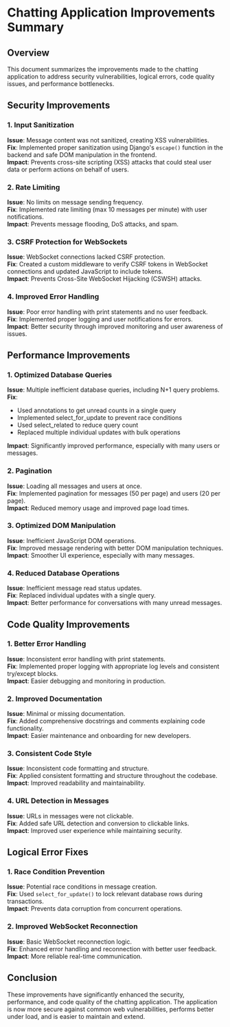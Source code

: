 # Chatting Application Improvements Summary

## Overview
This document summarizes the improvements made to the chatting application to address security vulnerabilities, logical errors, code quality issues, and performance bottlenecks.

## Security Improvements

### 1. Input Sanitization
**Issue**: Message content was not sanitized, creating XSS vulnerabilities.  
**Fix**: Implemented proper sanitization using Django's `escape()` function in the backend and safe DOM manipulation in the frontend.  
**Impact**: Prevents cross-site scripting (XSS) attacks that could steal user data or perform actions on behalf of users.

### 2. Rate Limiting
**Issue**: No limits on message sending frequency.  
**Fix**: Implemented rate limiting (max 10 messages per minute) with user notifications.  
**Impact**: Prevents message flooding, DoS attacks, and spam.

### 3. CSRF Protection for WebSockets
**Issue**: WebSocket connections lacked CSRF protection.  
**Fix**: Created a custom middleware to verify CSRF tokens in WebSocket connections and updated JavaScript to include tokens.  
**Impact**: Prevents Cross-Site WebSocket Hijacking (CSWSH) attacks.

### 4. Improved Error Handling
**Issue**: Poor error handling with print statements and no user feedback.  
**Fix**: Implemented proper logging and user notifications for errors.  
**Impact**: Better security through improved monitoring and user awareness of issues.

## Performance Improvements

### 1. Optimized Database Queries
**Issue**: Multiple inefficient database queries, including N+1 query problems.  
**Fix**: 
- Used annotations to get unread counts in a single query
- Implemented select_for_update to prevent race conditions
- Used select_related to reduce query count
- Replaced multiple individual updates with bulk operations

**Impact**: Significantly improved performance, especially with many users or messages.

### 2. Pagination
**Issue**: Loading all messages and users at once.  
**Fix**: Implemented pagination for messages (50 per page) and users (20 per page).  
**Impact**: Reduced memory usage and improved page load times.

### 3. Optimized DOM Manipulation
**Issue**: Inefficient JavaScript DOM operations.  
**Fix**: Improved message rendering with better DOM manipulation techniques.  
**Impact**: Smoother UI experience, especially with many messages.

### 4. Reduced Database Operations
**Issue**: Inefficient message read status updates.  
**Fix**: Replaced individual updates with a single query.  
**Impact**: Better performance for conversations with many unread messages.

## Code Quality Improvements

### 1. Better Error Handling
**Issue**: Inconsistent error handling with print statements.  
**Fix**: Implemented proper logging with appropriate log levels and consistent try/except blocks.  
**Impact**: Easier debugging and monitoring in production.

### 2. Improved Documentation
**Issue**: Minimal or missing documentation.  
**Fix**: Added comprehensive docstrings and comments explaining code functionality.  
**Impact**: Easier maintenance and onboarding for new developers.

### 3. Consistent Code Style
**Issue**: Inconsistent code formatting and structure.  
**Fix**: Applied consistent formatting and structure throughout the codebase.  
**Impact**: Improved readability and maintainability.

### 4. URL Detection in Messages
**Issue**: URLs in messages were not clickable.  
**Fix**: Added safe URL detection and conversion to clickable links.  
**Impact**: Improved user experience while maintaining security.

## Logical Error Fixes

### 1. Race Condition Prevention
**Issue**: Potential race conditions in message creation.  
**Fix**: Used `select_for_update()` to lock relevant database rows during transactions.  
**Impact**: Prevents data corruption from concurrent operations.

### 2. Improved WebSocket Reconnection
**Issue**: Basic WebSocket reconnection logic.  
**Fix**: Enhanced error handling and reconnection with better user feedback.  
**Impact**: More reliable real-time communication.

## Conclusion
These improvements have significantly enhanced the security, performance, and code quality of the chatting application. The application is now more secure against common web vulnerabilities, performs better under load, and is easier to maintain and extend.